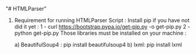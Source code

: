 "# HTMLParser" 

1) Requirement for running HTMLParser Script :
      Install pip if you have not did it yet :
      1 - curl https://bootstrap.pypa.io/get-pip.py -o get-pip.py
      2 - python get-pip.py
Those libraries must be installed on your machine :
    
    a) BeautifulSoup4 :
        pip install beautifulsoup4
    b) lxml:
        pip install lxml
       
